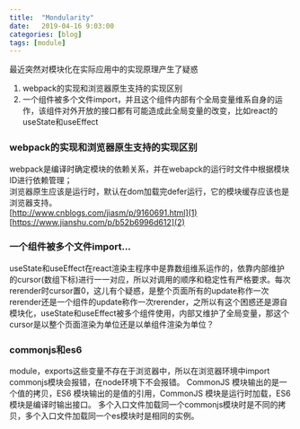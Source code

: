 ```yaml
---
title:  "Mondularity"
date:   2019-04-16 9:03:00
categories: [blog]
tags: [module]
---
```


最近突然对模块化在实际应用中的实现原理产生了疑惑
1. webpack的实现和浏览器原生支持的实现区别
2. 一个组件被多个文件import，并且这个组件内部有个全局变量维系自身的运作，该组件对外开放的接口都有可能造成此全局变量的改变，比如react的useState和useEffect

### webpack的实现和浏览器原生支持的实现区别
webpack是编译时确定模块的依赖关系，并在webapck的运行时文件中根据模块ID进行依赖管理；  
浏览器原生应该是运行时，默认在dom加载完defer运行，它的模块缓存应该也是浏览器支持。  
[http://www.cnblogs.com/jiasm/p/9160691.html](1)  
[https://www.jianshu.com/p/b52b6996d612](2)

### 一个组件被多个文件import...
useState和useEffect在react渲染主程序中是靠数组维系运作的，依靠内部维护的cursor(数组下标)进行一一对应，所以对调用的顺序和稳定性有严格要求。每次rerender时cursor置0，这儿有个疑惑，是整个页面所有的update称作一次rerender还是一个组件的update称作一次rerender，之所以有这个困惑还是源自模块化，useState和useEffect被多个组件使用，内部又维护了全局变量，那这个cursor是以整个页面渲染为单位还是以单组件渲染为单位？

### commonjs和es6
module，exports这些变量不存在于浏览器中，所以在浏览器环境中import commonjs模块会报错，在node环境下不会报错。
CommonJS 模块输出的是一个值的拷贝，ES6 模块输出的是值的引用，CommonJS 模块是运行时加载，ES6 模块是编译时输出接口。
多个入口文件加载同一个commonjs模块时是不同的拷贝，多个入口文件加载同一个es模块时是相同的实例。

[1]: http://www.cnblogs.com/jiasm/p/9160691.html
[2]: https://www.jianshu.com/p/b52b6996d612